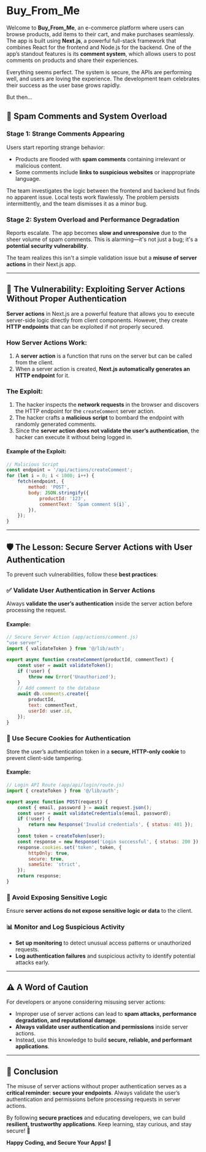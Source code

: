 # Buy_From_Me

Welcome to **Buy_From_Me**, an e-commerce platform where users can browse products, add items to their cart, and make purchases seamlessly. The app is built using **Next.js**, a powerful full-stack framework that combines React for the frontend and Node.js for the backend. One of the app’s standout features is its **comment system**, which allows users to post comments on products and share their experiences.

Everything seems perfect. The system is secure, the APIs are performing well, and users are loving the experience. The development team celebrates their success as the user base grows rapidly.

But then...

## 🚨 Spam Comments and System Overload

### Stage 1: Strange Comments Appearing
Users start reporting strange behavior:

- Products are flooded with **spam comments** containing irrelevant or malicious content.
- Some comments include **links to suspicious websites** or inappropriate language.

The team investigates the logic between the frontend and backend but finds no apparent issue. Local tests work flawlessly. The problem persists intermittently, and the team dismisses it as a minor bug.

### Stage 2: System Overload and Performance Degradation
Reports escalate. The app becomes **slow and unresponsive** due to the sheer volume of spam comments. This is alarming—it's not just a bug; it's a **potential security vulnerability**.

The team realizes this isn't a simple validation issue but a **misuse of server actions** in their Next.js app.

---

## 🛑 The Vulnerability: Exploiting Server Actions Without Proper Authentication

**Server actions** in Next.js are a powerful feature that allows you to execute server-side logic directly from client components. However, they create **HTTP endpoints** that can be exploited if not properly secured.

### How Server Actions Work:

1. A **server action** is a function that runs on the server but can be called from the client.
2. When a server action is created, **Next.js automatically generates an HTTP endpoint** for it.

### The Exploit:

1. The hacker inspects the **network requests** in the browser and discovers the HTTP endpoint for the `createComment` server action.
2. The hacker crafts a **malicious script** to bombard the endpoint with randomly generated comments.
3. Since the **server action does not validate the user’s authentication**, the hacker can execute it without being logged in.

#### Example of the Exploit:
```javascript
// Malicious Script
const endpoint = '/api/actions/createComment';
for (let i = 0; i < 1000; i++) {
    fetch(endpoint, {
        method: 'POST',
        body: JSON.stringify({
            productId: '123',
            commentText: `Spam comment ${i}`,
        }),
    });
}
```

---

## 🛡️ The Lesson: Secure Server Actions with User Authentication

To prevent such vulnerabilities, follow these **best practices**:

### ✅ Validate User Authentication in Server Actions

Always **validate the user’s authentication** inside the server action before processing the request.

#### Example:
```javascript
// Secure Server Action (app/actions/comment.js)
"use server";
import { validateToken } from '@/lib/auth';

export async function createComment(productId, commentText) {
    const user = await validateToken();
    if (!user) {
        throw new Error('Unauthorized');
    }
    // Add comment to the database
    await db.comments.create({
        productId,
        text: commentText,
        userId: user.id,
    });
}
```

### 🔐 Use Secure Cookies for Authentication

Store the user’s authentication token in a **secure, HTTP-only cookie** to prevent client-side tampering.

#### Example:
```javascript
// Login API Route (app/api/login/route.js)
import { createToken } from '@/lib/auth';

export async function POST(request) {
    const { email, password } = await request.json();
    const user = await validateCredentials(email, password);
    if (!user) {
        return new Response('Invalid credentials', { status: 401 });
    }
    const token = createToken(user);
    const response = new Response('Login successful', { status: 200 });
    response.cookies.set('token', token, {
        httpOnly: true,
        secure: true,
        sameSite: 'strict',
    });
    return response;
}
```

### 🚫 Avoid Exposing Sensitive Logic

Ensure **server actions do not expose sensitive logic or data** to the client.

### 📊 Monitor and Log Suspicious Activity

- **Set up monitoring** to detect unusual access patterns or unauthorized requests.
- **Log authentication failures** and suspicious activity to identify potential attacks early.

---

## ⚠️ A Word of Caution

For developers or anyone considering misusing server actions:

- Improper use of server actions can lead to **spam attacks, performance degradation, and reputational damage**.
- **Always validate user authentication and permissions** inside server actions.
- Instead, use this knowledge to build **secure, reliable, and performant applications**.

---

## 🎯 Conclusion

The misuse of server actions without proper authentication serves as a **critical reminder**: **secure your endpoints**. Always validate the user’s authentication and permissions before processing requests in server actions.

By following **secure practices** and educating developers, we can build **resilient, trustworthy applications**. Keep learning, stay curious, and stay secure! 🔐

**Happy Coding, and Secure Your Apps!** 🚀